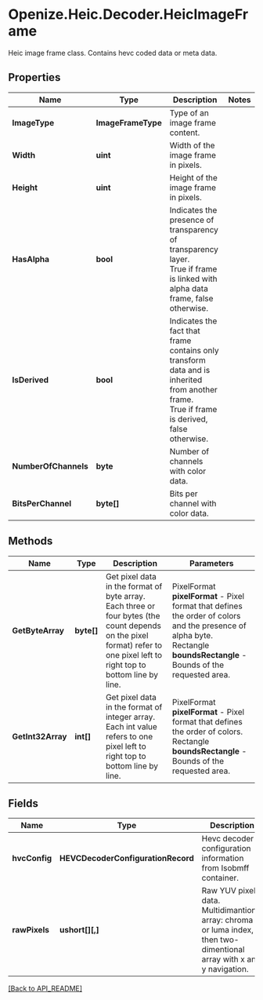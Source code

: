# Openize.Heic.Decoder.HeicImageFrame

Heic image frame class.
Contains hevc coded data or meta data.

## Properties

Name | Type | Description | Notes
------------ | ------------- | ------------- | -------------
**ImageType** | **ImageFrameType** | Type of an image frame content. | 
**Width** | **uint** | Width of the image frame in pixels. | 
**Height** | **uint** | Height of the image frame in pixels. | 
**HasAlpha** | **bool** | Indicates the presence of transparency of transparency layer.<br />True if frame is linked with alpha data frame, false otherwise. | 
**IsDerived** | **bool** | Indicates the fact that frame contains only transform data and is inherited from another frame.<br />True if frame is derived, false otherwise. | 
**NumberOfChannels** | **byte** | Number of channels with color data. | 
**BitsPerChannel** | **byte[]** | Bits per channel with color data. | 

## Methods

Name | Type | Description | Parameters
------------ | ------------- | ------------- | -------------
**GetByteArray** | **byte[]** | Get pixel data in the format of byte array.<br />Each three or four bytes (the count depends on the pixel format) refer to one pixel left to right top to bottom line by line. | PixelFormat <b>pixelFormat</b> - Pixel format that defines the order of colors and the presence of alpha byte.<br />Rectangle <b>boundsRectangle</b> - Bounds of the requested area.
**GetInt32Array** | **int[]** | Get pixel data in the format of integer array.<br />Each int value refers to one pixel left to right top to bottom line by line. | PixelFormat <b>pixelFormat</b> - Pixel format that defines the order of colors.<br />Rectangle <b>boundsRectangle</b> - Bounds of the requested area.

## Fields

Name | Type | Description | Notes
------------ | ------------- | ------------- | -------------
**hvcConfig** | **HEVCDecoderConfigurationRecord** | Hevc decoder configuration information from Isobmff container. | 
**rawPixels** | **ushort[][,]** | Raw YUV pixel data. <br />Multidimantional array: chroma or luma index, then two-dimentional array with x and y navigation. | 

[[Back to API_README]](API_README.md)